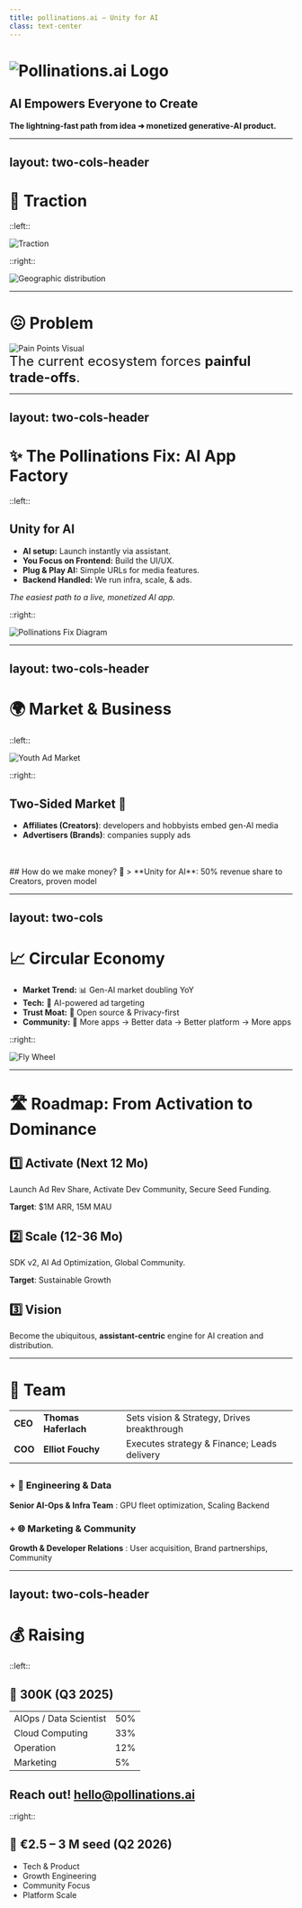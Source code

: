 ```yaml
---
title: pollinations.ai — Unity for AI
class: text-center
---
```


# ![Pollinations.ai Logo](/media/pollinations-ai-logo.png)

## AI Empowers Everyone to Create

**The lightning‑fast path from idea ➜ monetized generative‑AI product.**

<!--
SLIDE GUIDANCE:

**Concise Talking Points Script:**

*   **(Thomas/Elliot):** "We are **Pollinations.AI**."
*   **(Thomas/Elliot):** "We believe **AI empowers everyone to create**."
*   **(Thomas/Elliot):** "Our platform: the **lightning-fast path** from idea to **monetized generative AI product**."
-->

---
layout: two-cols-header
---

# <span class="bg-blue-600 text-white p-2 rounded">**🚀 Traction**</span>

::left::

<img src="/media/traction_infoslide3.png" alt="Traction" class="w-mx mx-auto" />


::right::

<img src="/media/piechart_countries_genz.png" alt="Geographic distribution" class="w-mx mx-auto" />

<!--
*   **Thomas:** "We're seeing **explosive growth**."
*   **Thomas:** "Pollinations powers **>100 MILLION** AI media generations **PER MONTH**."
*   **Elliot:** "Growth is 35% Month-over-Month on key metrics like API requests."
*   **Elliot:** "Over 300 integrations are live – Vibe coders are building more than 2 new apps DAILY."
*   **Thomas:** "Truly **global reach**: Strong adoption in **China, US, India**."
*   **Elliot:** "This shows massive community buy-in & product-market fit."

SLIDE GUIDANCE:
<img src="/media/media_requests_per_day_genz.png" alt="Media Requests Growth" class="w-2/4 mx-auto mb-4" />
- Key Markets: 30% CN, 13% US, 13% EU, 6% IN
- China presence is significant - emphasize our global reach as differentiator
-->

---

# <span class="bg-red-600 text-white p-2 rounded">**😖 Problem**</span>

<img src="/media/paintpointsgenz.png" alt="Pain Points Visual" class="w-5/7 mx-auto" />


<div class="text-center" style="font-size: 24px;">
The current ecosystem forces <b>painful trade-offs</b>.
</div>

<!--
*   **Elliot:** "Building with AI is complex and expensive."
*   **Elliot:** "Creators face infra headaches, authentification issues, and crucially: there is NO easy way to monetize viral apps."
*   **Thomas:** "**End Users**: Hit **paywalls**, have **privacy concerns**, want **more customization**."
*   **Thomas:** "**Ad Providers/Brands**: Struggle to reach the **youth/Gen Z** demographic in AI-native apps."
*   **Elliot:** "The core issue comes from friction & silos, they prevent an open, creative, and monetizable AI ecosystem."
*   **(Optional - Thomas):** "Example: Kid builds viral AI Discord bot -> makes **$0** today. We fix that."

SLIDE GUIDANCE:

### **Creator (Affiliate)**
* Complex AI infrastructure
* Authentication headaches
* No built‑in monetisation

### **End Users (Consumer)**
* Paywalls everywhere
* Privacy concerns
* Limited customisation

### **Ad Providers (Brand)**
* Missing youth demographic
* No AI-native targeting

- Frame problem as a dual pain point affecting both developers AND users
- Don't forget the AD providers. They are not reaching the indie creator apps. The money comes from there so they may be more important than the others in terms of priority/ or same importance
- The problem statement is clear - but could potentially add 1-2 concrete examples of developer/user friction
- Consider mentioning competition implicitly (without naming) by referencing their limitations (check context/parallels-unity-for-ai-and-others.md for more detail)
-->

---
layout: two-cols-header
---

# <span class="bg-green-600 text-white p-2 rounded">✨ The Pollinations Fix: **AI App Factory**</span>

::left::

## Unity for AI

*   **AI setup:** Launch instantly via assistant.
*   **You Focus on Frontend:** Build the UI/UX.
*   **Plug & Play AI:** Simple URLs for media features.
*   **Backend Handled:** We run infra, scale, & ads.

*The easiest path to a live, monetized AI app.*

::right::

<img src="/media/pollinations_fix_genz.png" alt="Pollinations Fix Diagram" class="w-mx mx-auto mt-4" />

<!--
*   **Thomas:** "Our solution: The **Pollinations AI App Factory**."
*   **Thomas:** "Think **Unity for AI**. We make it radically simple."
*   **Elliot:** "It's an end-to-end AI setup that enables instant integration on a fully auto-configured infrastructure."
*   **Elliot:** "Creator solely focus on Frontend, building the cool experience."
*   **Thomas:** "**Plug & Play AI**: Just add simple **URL calls** for text, image, audio features."
*   **Thomas:** "**Backend Handled**: We run the **infra, scale it, handle ads & rev share**."
*   **Elliot:** "It's the easiest and fastest path to a live monetized AI app."

SLIDE GUIDANCE:
- Synthesized from Alt 2 & 3.
- Kept "AI App Factory" (Alt 3).
- Used "AI Sets Up" (Alt 2/3) + "Launch instantly" (Alt 3 speed).
- Used "You Focus on Frontend" (Alt 2 developer role).
- Improved "Plug-in AI" to "Plug & Play AI" + "Simple URLs".
- Used "Backend Handled" (Alt 2 clarity) + "infra, scale & ads" (Alt 2/3 specifics).
- Kept strong tagline (Alt 3).


- Developers use their AI coding assistant (integrated with our tools) to bootstrap projects from various starter kits (React, Unity, etc.), automating repo creation, config, and deployment.
- This frees the developer to concentrate *only* on building the user-facing application.
- Adding generative AI (image, text, audio) requires just simple HTTPS calls to our Edge APIs.
- Pollinations manages the entire backend: scalable hosting (e.g., GitHub Pages), CI/CD, model serving, security, auth, usage metering, and the monetization layer (serving ads, managing rev-share payouts). Zero server ops for the dev.
-->

---
layout: two-cols-header
---

# <span class="bg-purple-600 text-white p-2 rounded">**🌍 Market & Business**</span>

::left::

<img src="/media/youth-ad-market.png" alt="Youth Ad Market" class="w-3/4 mx-auto my-4" />

::right::

## Two-Sided Market 🔄

- **Affiliates (Creators)**: developers and hobbyists embed gen-Al media
- **Advertisers (Brands)**: companies supply ads
<br/>
<br/>
## How do we make money? 🔄
> **Unity for AI**: 50% revenue share to Creators, proven model


<!--

*   **Elliot:** "We operate in a **massive, rapidly growing market**."
*   **Elliot:** "The **Generative AI creator economy** is already a **$10 Billion+ TAM** and doubling YoY." *(Referencing graphic/data point)*
*   **Thomas:** "Our model targets **two key sides**:
    *   **Affiliates (Creators):** Developers/hobbyists embedding our **free AI media APIs**.
    *   **Advertisers (Brands):** Companies reaching the **valuable youth demographic** through these AI apps."
*   **Elliot:** "The **Business Model** is simple and proven, like **Unity's ad model**:"
*   **Elliot:** "**50% revenue share** back to the creators. We provide the platform, they build, we *all* win."
*   **Thomas:** "Initial revenue streams: **Contextual ads** and **Affiliate referrals**. Pilots are live."
*   
SLIDE GUIDANCE:

* Users get free AI experiences, brands reach youth demographi

💰 Generative AI creator economy **$10 B** TAM 📈 Generative AI market doubling YoY (Gartner 2025)

## Revenue Streams 💰

1. Contextual ads (CPM \$1–2) - *PoC Live*
2. 50% app rev‑share (Roblox style) - *Pilot Live*

In Pollinations.AI’s ecosystem, the core two sides are:
* **Affiliates (Creators):** developers and hobbyists who embed generative-AI media (with referral links) into their apps ~[Tipalti](https://tipalti.com/en-uk/affiliate-hub/affiliate-network/?utm_source=chatgpt.com)~
* **Advertisers (Brands):** companies supplying those referral links and paying for conversions 

**End-user:** Consumer
**Creator:** Affiliate
**Brand:** Advertiser
**Us:** Platform

- Exploring extra revenue stream (TBC from Q2 2026)
   1. Micro‑purchases (stickers, tokens)
   2. Premium tiers (SLA, bigger models)
   3. Data monetisation (e.g. user data for training)
- Untapped / Developping market
- Potential positioning options from parallels doc: "GIPHY-meets-AdSense for AI", "Unsplash for AI—monetised out-of-the-box"
- Unity, AppLovin, and other platforms demonstrate lightweight SDKs with embedded ads are proven high-margin models
- Consider adding slide on how we're better/differently positioned than Unity/AppLovin for AI era (AI-native, better targeting)
-->

---
layout: two-cols
---

# <span class="bg-yellow-600 text-white p-2 rounded">📈 **Circular Economy**</span>

* **Market Trend:** 📊 Gen-AI market doubling YoY
* **Tech:** 🧠 AI-powered ad targeting
* **Trust Moat:** 📖 Open source & Privacy-first
* **Community:** 🔄 More apps → Better data → Better platform → More apps

::right::

<img src="/media/fly-wheel-genz.png" alt="Fly Wheel" class="w-2/3 mx-auto my-4" />

<!--
*   **Thomas:** "Our model creates a **powerful circular economy**, a flywheel for growth." *(Gesture to diagram)*
*   **Thomas:** "**Market Trend Driving Us**: The **GenAI market is exploding**, doubling year-over-year."
*   **Elliot:** "Better data from usage allows **smarter ad targeting**, increasing revenue for everyone."
*   **Elliot:** "Being **Open Source and Privacy-First** builds deep trust with developers and users."
*   **Thomas:** "More apps built on Pollinations -> attracts more users -> generates better data -> improves the platform -> encourages **even more apps**. It's self-reinforcing."
*   **Elliot:** "This isn't just theory – **Unity proved** this ad/rev-share model generates billions."

<img src="/media/circular_economy_genz.png" alt="Fly Wheel" class="w-2/3 mx-auto my-4" />

SLIDE GUIDANCE:
- Market trend:  4× More citizen Creators than pros. 
- Unity generates $1.2B (66%) from ads via lightweight SDK with rev-share - directly parallel to our model
- potentially the best slide to add competition
- one of our principle moats is that devs are embedding us in their open source repositories, making youtube videos, and spreading the word organically. discord bots in many guilds...
- Consider adding from parallels doc: "Anyone who can type a prompt is a potential Pollinations integrator" (maybe previous slide)
- Consider adding IDC forecast: 750M new cloud-native apps by 2026 - huge TAM expansion (previous slide?)
- Ad unit options to consider highlighting: native widgets, brand overlays, performance link ads
-->


---

# <span class="bg-indigo-600 text-white p-2 rounded">**🛣️ Roadmap: From Activation to Dominance**</span>

## **1️⃣ Activate (Next 12 Mo)**
Launch Ad Rev Share, Activate Dev Community, Secure Seed Funding.

**Target**: $1M ARR, 15M MAU

## **2️⃣ Scale (12-36 Mo)**
SDK v2, AI Ad Optimization, Global Community.

**Target**: Sustainable Growth
## **3️⃣ Vision**
Become the ubiquitous, **assistant-centric** engine for AI creation and distribution.

<!--

*   **Thomas:** "Our roadmap focuses on **two clear phases** to capture this market."
*   **Thomas:** "**Phase 1: Activate (Next 12 Months)**"
    *   "Launch **Ad Revenue Share** platform wide."
    *   "**Activate developer community** further with grants & tools."
    *   "Secure **Seed Funding ($2.5-3M)**."
    *   "Target: **$1M ARR *annual recurring revenue*, 15M MAU**."
*   **Elliot:** "**Phase 2: Scale (12-36 Months)**"
    *   "Release **SDK v2** for deeper integrations."
    *   "Implement **AI-driven Ad Optimization**."
    *   "Build a truly **global community** and support structure."
    *   "Target: **Sustainable growth** & diversified revenue."
*   **Thomas:** "**Phase 3: Vision**"
    *   "Become the **ubiquitous engine** for AI creation."
    *   "Focus on **assistant-centric integration** – AI building AI."
    *   "The definitive **'Unity for AI Experiences'**."

Baseline – End of Q2 2025 (June 2025)
• Users & Engagement: 3M MAU · 80M monthly generations
• Monetization: ≈ $0 ARR (Basic text-ad append for unregistered apps only - Live)
• Platform: Authentication live (pollinations-init issuing tokens) · Core Edge Services live (Image, Text, Audio Gen APIs + Open Source React SDK)


SLIDE GUIDANCE:
## **1️⃣ Activate (Next 12 Mo)**
**Prove core loop:** Launch Ad Rev Share, Activate Dev Community, Secure Seed Funding ($2.5-3M).
*Target: $1.2M+ ARR, 5.5M MAU*

## **2️⃣ Scale (12-36 Mo)**
**Expand ecosystem:** SDK v2, AI Ad Optimization, Global Community.
*Target: Sustainable Growth, Diversified Revenue (Premium Tiers, Data Monetisation, In-AppMicro Payments)*

## **3️⃣ Dominate (Vision)**
Become the ubiquitous, **interface-free engine** for AI creation and distribution.
*The "Unity for AI Experiences"*
-->

---

# <span class="bg-pink-600 text-white p-2 rounded">👥 **Team**</span>

|         |                      |                                             |
| ------- | -------------------- | ------------------------------------------- |
| **CEO** | **Thomas Haferlach** | Sets vision & Strategy, Drives breakthrough |
| **COO** | **Elliot Fouchy**    | Executes strategy & Finance; Leads delivery |

## 

### **+ 🧠 Engineering & Data**  
**Senior AI-Ops & Infra Team** : GPU fleet optimization, Scaling Backend

### **+ 🌐 Marketing & Community**
**Growth & Developer Relations** : User acquisition, Brand partnerships, Community

<!--

*   **Elliot:** "Executing this vision requires the right team."
*   **Elliot:** "**Founding Team:**
    *   **Thomas (CEO):** Drives **vision, strategy, breakthrough tech**. 
    *   **Elliot (COO):** Executes **strategy, finance, delivery**. "
*   **Thomas:** "Our **decade-long collaboration** provides strong synergy, backed by AI & scaling experience."
*   **Thomas:** "**Planned Key Hires:**
    *   Senior **AI-Ops & Infra** team for GPU optimization and scaling.
    *   **Growth & Developer Relations** lead for user acquisition, partnerships, community."


SLIDE GUIDANCE:
- Collaboration: The founders share a long history of collaboration, having worked together on various technology and creative projects for more than a decade, building strong synergy and shared vision.
-->

---
layout: two-cols-header
---

# <span class="bg-teal-600 text-white p-2 rounded">**💰 Raising**</span>

::left:: 

## **🌱 300K** (Q3 2025)
|  |  |
|----------|---------|
| AIOps / Data Scientist | 50% |
| Cloud Computing | 33% |
| Operation | 12% |
| Marketing | 5% |

## Reach out! hello@pollinations.ai

::right::

## **🚀 €2.5 – 3 M seed** (Q2 2026)
* Tech & Product
* Growth Engineering
* Community Focus
* Platform Scale

<!--

*   **Elliot:** "To kickstart our Activate phase, we're securing **€300K now (Q3 2025)**."
*   **Elliot:** "**Immediate Use:**
    *   **50% AIOps/Data Scientist:** To optimize models and ad targeting in API requests.
    *   **12% Operations:** Streamlining delivery & finance.
    *   **5% Marketing:** Early community & brand building."
*   **Thomas:** "Following that, we'll raise a **€2.5 - €3 Million Seed round in Q2 2026**."
*   **Thomas:** "**The Seed Round Powers Our Scale Phase:**
    *   Build SDK v2, enhance AdTech.
    *   Drive user acquisition & monetization.
    *   Expand developer grants & ecosystem.
    *   Ensure robust infrastructure for mass adoption."
*   **Elliot:** "This funding strategy ensures we can **hit our milestones** and build the leading open platform for generative AI."

*   
SLIDE GUIDANCE:
* Tech & Product: SDK v2, AI AdTech, Premium Offerings
* Growth Engine: Scale Revenue & Global User Base
* Community Focus: Empower "Vibe Coders," Expand Ecosystem
* Platform Scale: Robust Infrastructure for Mass Adoption
-->
